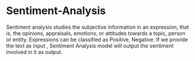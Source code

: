 # Sentiment-Analysis
Sentiment analysis studies the subjective information in an expression, that is, the opinions, appraisals, emotions, or attitudes towards a topic, person or entity. Expressions can be classified as Positive, Negative.
If we provide the text as input , Sentiment Analysis model will output the sentiment involved in it as output.
